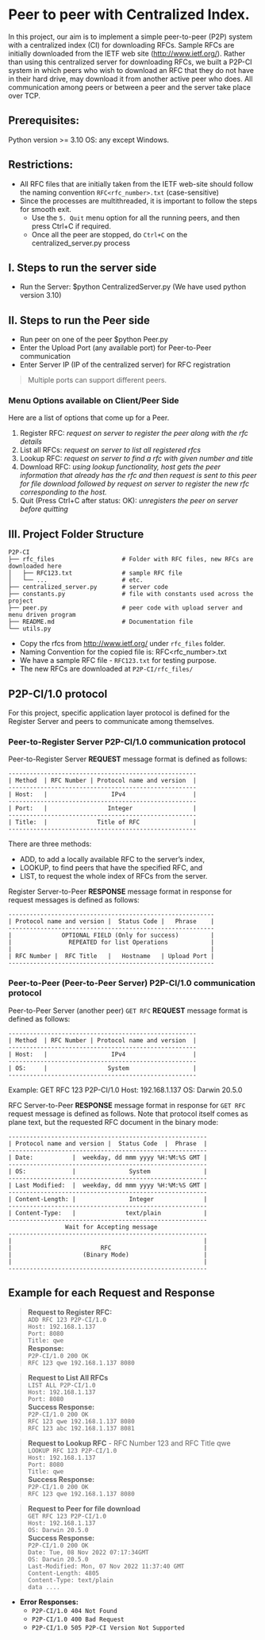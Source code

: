 # Peer to peer with Centralized Index.
In this project, our aim is to implement a simple peer-to-peer (P2P) system with a centralized index (CI) for downloading RFCs. 
Sample RFCs are initially downloaded from the IETF web site (http://www.ietf.org/). 
Rather than using this centralized server for downloading RFCs, we built a P2P-CI system in which peers who wish to
download an RFC that they do not have in their hard drive, may download it from another active peer who does.
All communication among peers or between a peer and the server take place over TCP.

## Prerequisites:
Python version >= 3.10
OS: any except Windows.

## Restrictions:
- All RFC files that are initially taken from the IETF web-site should follow the naming convention `RFC<rfc_number>.txt` (case-sensitive)
- Since the processes are multithreaded, it is important to follow the steps for smooth exit.
  - Use the `5. Quit` menu option for all the running peers, and then press Ctrl+C if required.
  - Once all the peer are stopped, do `Ctrl+C` on the centralized_server.py process

## I. Steps to run the server side 
- Run the Server: $python CentralizedServer.py (We have used python version 3.10) 

## II. Steps to run the Peer side 
- Run peer on one of the peer $python Peer.py
- Enter the Upload Port (any available port) for Peer-to-Peer communication
- Enter Server IP (IP of the centralized server) for RFC registration

> Multiple ports can support different peers.

### Menu Options available on Client/Peer Side

Here are a list of options that come up for a Peer.
1. Register RFC:  _request on server to register the peer along with the rfc details_
2. List all RFCs: _request on server to list all registered rfcs_
3. Lookup RFC: _request on server to find a rfc with given number and title_
4. Download RFC: _using lookup functionality, host gets the peer information that already has the rfc and then request is sent to this peer for file download followed by request on server to register the new rfc corresponding to the host._
5. Quit (Press Ctrl+C after status: OK): _unregisters the peer on server before quitting_


## III. Project Folder Structure
```
P2P-CI
├── rfc_files                   # Folder with RFC files, new RFCs are downloaded here
│   ├── RFC123.txt              # sample RFC file
│   └── ...                     # etc.
├── centralized_server.py       # server code
├── constants.py                # file with constants used across the project
├── peer.py                     # peer code with upload server and menu driven program
├── README.md                   # Documentation file
└── utils.py
```

- Copy the rfcs from http://www.ietf.org/ under `rfc_files` folder.
- Naming Convention for the copied file is: RFC<rfc_number>.txt
- We have a sample RFC file - `RFC123.txt` for testing purpose.
- The new RFCs are downloaded at `P2P-CI/rfc_files/`


## P2P-CI/1.0 protocol
For this project, specific application layer protocol is defined for the Register Server and peers to communicate among themselves.
### Peer-to-Register Server P2P-CI/1.0 communication protocol
Peer-to-Register Server __REQUEST__ message format is defined as follows:
```
-----------------------------------------------------
| Method  | RFC Number | Protocol name and version  |
-----------------------------------------------------
| Host:   |                  IPv4                   |
-----------------------------------------------------
| Port:   |                 Integer                 |
-----------------------------------------------------
| Title:  |              Title of RFC               |
-----------------------------------------------------
```
There are three methods:
- ADD, to add a locally available RFC to the server’s index,
- LOOKUP, to find peers that have the specified RFC, and
- LIST, to request the whole index of RFCs from the server.


Register Server-to-Peer __RESPONSE__ message format in response for request messages is defined as follows:
```
----------------------------------------------------------
| Protocol name and version |  Status Code |   Phrase    |
----------------------------------------------------------
|              OPTIONAL FIELD (Only for success)         |
|                REPEATED for list Operations            |
|                                                        |
| RFC Number |  RFC Title   |   Hostname   | Upload Port |
----------------------------------------------------------
```

### Peer-to-Peer (Peer-to-Peer Server) P2P-CI/1.0 communication protocol
Peer-to-Peer Server (another peer) `GET RFC` __REQUEST__ message format is defined as follows:
```
-----------------------------------------------------
| Method  | RFC Number | Protocol name and version  |
-----------------------------------------------------
| Host:   |                  IPv4                   |
-----------------------------------------------------
| OS:     |                 System                  |
-----------------------------------------------------

```
Example:
GET RFC 123 P2P-CI/1.0
Host: 192.168.1.137
OS: Darwin 20.5.0

RFC Server-to-Peer __RESPONSE__ message format in response for `GET RFC` request message is defined as follows. Note that protocol itself comes as plane text, but the requested RFC document in the binary mode:
```
--------------------------------------------------------
| Protocol name and version |  Status Code  |  Phrase  |
--------------------------------------------------------
| Date:           |  weekday, dd mmm yyyy %H:%M:%S GMT |
--------------------------------------------------------
| OS:             |               System               |
--------------------------------------------------------
| Last Modified:  |  weekday, dd mmm yyyy %H:%M:%S GMT |
--------------------------------------------------------
| Content-Length: |               Integer              |
--------------------------------------------------------
| Content-Type:   |              text/plain            |
--------------------------------------------------------
                Wait for Accepting message 
--------------------------------------------------------
|                                                      |
|                         RFC                          |
|                    (Binary Mode)                     |
|                                                      |
--------------------------------------------------------
```

## Example for each Request and Response

>**Request to Register RFC:**\
`ADD RFC 123 P2P-CI/1.0`\
`Host: 192.168.1.137`\
`Port: 8080`\
`Title: qwe`\
**Response:**\
`P2P-CI/1.0 200 OK`\
`RFC 123 qwe 192.168.1.137 8080`


>**Request to List All RFCs**\
`LIST ALL P2P-CI/1.0`\
`Host: 192.168.1.137`\
`Port: 8080`\
**Success Response:**\
`P2P-CI/1.0 200 OK`\
`RFC 123 qwe 192.168.1.137 8080`\
`RFC 123 abc 192.168.1.137 8081`


>**Request to Lookup RFC** - RFC Number 123 and RFC Title qwe\
`LOOKUP RFC 123 P2P-CI/1.0`\
`Host: 192.168.1.137`\
`Port: 8080`\
`Title: qwe`\
**Success Response:**\
`P2P-CI/1.0 200 OK`\
`RFC 123 qwe 192.168.1.137 8080`


>**Request to Peer for file download**\
`GET RFC 123 P2P-CI/1.0`\
`Host: 192.168.1.137`\
`OS: Darwin 20.5.0`\
**Success Response:**\
`P2P-CI/1.0 200 OK`\
`Date: Tue, 08 Nov 2022 07:17:34GMT`\
`OS: Darwin 20.5.0`\
`Last-Modified: Mon, 07 Nov 2022 11:37:40 GMT`\
`Content-Length: 4805`\
`Content-Type: text/plain`\
`data ....`

- **Error Responses:**
    - `P2P-CI/1.0 404 Not Found`
    - `P2P-CI/1.0 400 Bad Request`
    - `P2P-CI/1.0 505 P2P-CI Version Not Supported`
